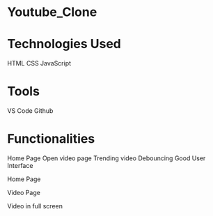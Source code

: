 # Youtube_Clone

# Technologies Used
HTML
CSS
JavaScript

# Tools
VS Code
Github

# Functionalities
Home Page
Open video page
Trending video
Debouncing 
Good User Interface

Home Page

Video Page

Video in full screen 
